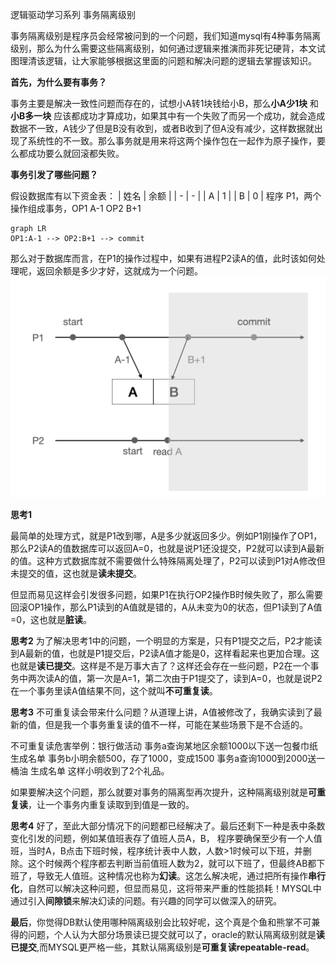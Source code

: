 逻辑驱动学习系列 事务隔离级别

事务隔离级别是程序员会经常被问到的一个问题，我们知道mysql有4种事务隔离级别，那么为什么需要这些隔离级别，如何通过逻辑来推演而非死记硬背，本文试图理清该逻辑，让大家能够根据这里面的问题和解决问题的逻辑去掌握该知识。

**首先，为什么要有事务？**

事务主要是解决一致性问题而存在的，试想小A转1块钱给小B，那么**小A少1块** 和 **小B多一块** 应该都成功才算成功，如果其中有一个失败了而另一个成功，就会造成数据不一致，A钱少了但是B没有收到，或者B收到了但A没有减少，这样数据就出现了系统性的不一致。那么事务就是用来将这两个操作包在一起作为原子操作，要么都成功要么就回滚都失败。

**事务引发了哪些问题？**

假设数据库有以下资金表：
| 姓名 | 余额 |
| - | - |
| A | 1 |
| B | 0 |
程序 P1，两个操作组成事务，OP1 A-1 OP2 B+1
```mermaid
graph LR
OP1:A-1 --> OP2:B+1 --> commit
```
那么对于数据库而言，在P1的操作过程中，如果有进程P2读A的值，此时该如何处理呢，返回余额是多少才好，这就成为一个问题。
![images](images/p1.png)

**思考1**

最简单的处理方式，就是P1改到哪，A是多少就返回多少。例如P1刚操作了OP1，那么P2读A的值数据库可以返回A=0，也就是说P1还没提交，P2就可以读到A最新的值。这种方式数据库就不需要做什么特殊隔离处理了，P2可以读到P1对A修改但未提交的值，这也就是**读未提交**。

但显而易见这样会引发很多问题，如果P1在执行OP2操作B时候失败了，那么需要回滚OP1操作，那么P1读到的A值就是错的，A从未变为0的状态，但P1读到了A值=0，这也就是**脏读**。

**思考2**
为了解决思考1中的问题，一个明显的方案是，只有P1提交之后，P2才能读到A最新的值，也就是P1提交后，P2读A值才能是0，这样看起来也更加合理。这也就是**读已提交**。这样是不是万事大吉了？这样还会存在一些问题，P2在一个事务中两次读A的值，第一次是A=1，第二次由于P1提交了，读到A=0，也就是说P2在一个事务里读A值结果不同，这个就叫**不可重复读**。

**思考3**
不可重复读会带来什么问题？从道理上讲，A值被修改了，我确实读到了最新的值，但是我一个事务重复读的值不一样，可能在某些场景下是不合适的。

不可重复读危害举例：银行做活动 事务a查询某地区余额1000以下送一包餐巾纸 生成名单 事务b小明余额500，存了1000，变成1500 事务a查询1000到2000送一桶油 生成名单 这样小明收到了2个礼品。

如果要解决这个问题，那么就要对事务的隔离型再次提升，这种隔离级别就是**可重复读**，让一个事务内重复读取到到值是一致的。

**思考4**
好了，至此大部分情况下的问题都已经解决了。最后还剩下一种是表中条数变化引发的问题，例如某值班表存了值班人员A，B， 程序要确保至少有一个人值班，当时A，B点击下班时候，程序统计表中人数，人数>1时候可以下班，并删除。这个时候两个程序都去判断当前值班人数为2，就可以下班了，但最终AB都下班了，导致无人值班。这种情况也称为**幻读**。这怎么解决呢，通过把所有操作**串行化**，自然可以解决这种问题，但显而易见，这将带来严重的性能损耗！MYSQL中通过引入**间隙锁**来解决幻读的问题。有兴趣的同学可以做深入的研究。

**最后**，你觉得DB默认使用哪种隔离级别会比较好呢，这个真是个鱼和熊掌不可兼得的问题，个人认为大部分场景读已提交就可以了，oracle的默认隔离级别就是**读已提交**,而MYSQL更严格一些，其默认隔离级别是**可重复读repeatable-read**。